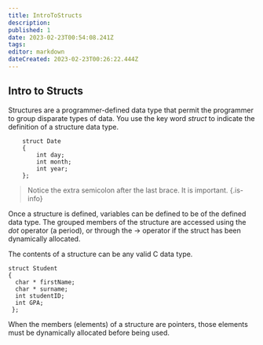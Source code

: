 ```yaml
---
title: IntroToStructs
description: 
published: 1
date: 2023-02-23T00:54:08.241Z
tags: 
editor: markdown
dateCreated: 2023-02-23T00:26:22.444Z
---
```




## Intro to Structs

Structures are a programmer-defined data type that permit the programmer to group disparate types of data. You use the key word *struct* to indicate the definition of a structure data type.
```
    struct Date
    {
        int day;
        int month;
        int year;
    };
```
> Notice the extra semicolon after the last brace.  It is important.
{.is-info}


Once a structure is defined, variables can be defined to be of the defined data type. The grouped members of the structure are accessed using the *dot* operator (a period), or through the -\> operator if the struct has been dynamically allocated.

The contents of a structure can be any valid C data type.

    struct Student
    {
      char * firstName;
      char * surname;
      int studentID;
      int GPA;
     };

When the members (elements) of a structure are pointers, those elements must be dynamically allocated before being used.
